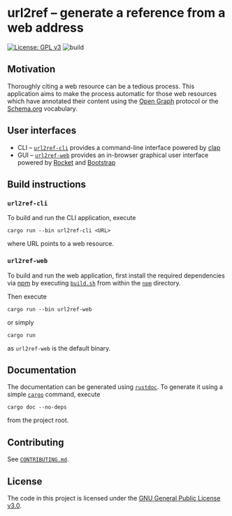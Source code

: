 # url2ref &ndash; generate a reference from a web address

[![License: GPL v3](https://img.shields.io/badge/License-GPLv3-blue.svg)](https://www.gnu.org/licenses/gpl-3.0) ![build](https://img.shields.io/github/actions/workflow/status/url2ref/url2ref/build_and_test.yml)

## Motivation

Thoroughly citing a web resource can be a tedious process. This application aims to make the process automatic for those web resources which have annotated their content using the [Open Graph](https://ogp.me/) protocol or the [Schema.org](https://schema.org/) vocabulary.

## User interfaces

* CLI &ndash; [``url2ref-cli``](./src/bin/cli) provides a command-line interface powered by [clap](https://crates.io/crates/clap)
* GUI &ndash; [``url2ref-web``](./src/bin/web) provides an in-browser graphical user interface powered by [Rocket](https://rocket.rs/) and [Bootstrap](https://getbootstrap.com/)

## Build instructions

### ``url2ref-cli``

To build and run the CLI application, execute

```console
cargo run --bin url2ref-cli <URL>
```

where URL points to a web resource.

### ``url2ref-web``

To build and run the web application, first install the required dependencies via [npm](https://www.npmjs.com/) by executing [``build.sh``](./npm/build.sh) from within the [``npm``](./npm) directory.

Then execute

```console
cargo run --bin url2ref-web
```

or simply

```console
cargo run
```

as ``url2ref-web`` is the default binary.

## Documentation

The documentation can be generated using [``rustdoc``](https://doc.rust-lang.org/rustdoc/index.html). To generate it using a simple [``cargo``](https://doc.rust-lang.org/cargo/) command, execute

```console
cargo doc --no-deps
```

from the project root.

## Contributing

See [``CONTRIBUTING.md``](CONTRIBUTING.md).

## License

The code in this project is licensed under the [GNU General Public License v3.0](https://www.gnu.org/licenses/gpl-3.0).
